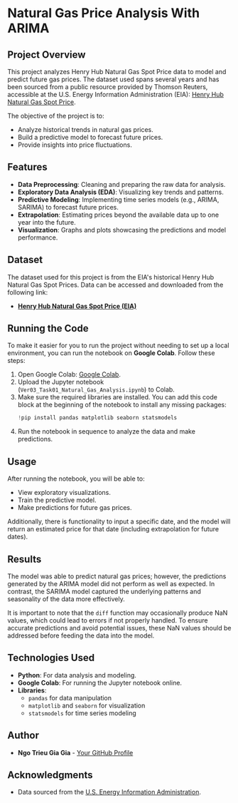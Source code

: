 # Natural Gas Price Analysis With ARIMA

## Project Overview

This project analyzes Henry Hub Natural Gas Spot Price data to model and predict future gas prices. The dataset used spans several years and has been sourced from a public resource provided by Thomson Reuters, accessible at the U.S. Energy Information Administration (EIA): [Henry Hub Natural Gas Spot Price](https://www.eia.gov/dnav/ng/hist/rngwhhdM.htm).

The objective of the project is to:

- Analyze historical trends in natural gas prices.
- Build a predictive model to forecast future prices.
- Provide insights into price fluctuations.

## Features

- **Data Preprocessing**: Cleaning and preparing the raw data for analysis.
- **Exploratory Data Analysis (EDA)**: Visualizing key trends and patterns.
- **Predictive Modeling**: Implementing time series models (e.g., ARIMA, SARIMA) to forecast future prices.
- **Extrapolation**: Estimating prices beyond the available data up to one year into the future.
- **Visualization**: Graphs and plots showcasing the predictions and model performance.

## Dataset

The dataset used for this project is from the EIA's historical Henry Hub Natural Gas Spot Prices. Data can be accessed and downloaded from the following link:
- **[Henry Hub Natural Gas Spot Price (EIA)](https://www.eia.gov/dnav/ng/hist/rngwhhdM.htm)**

## Running the Code

To make it easier for you to run the project without needing to set up a local environment, you can run the notebook on **Google Colab**. Follow these steps:

1. Open Google Colab: [Google Colab](https://colab.research.google.com/).
2. Upload the Jupyter notebook (`Ver03_Task01_Natural_Gas_Analysis.ipynb`) to Colab.
3. Make sure the required libraries are installed. You can add this code block at the beginning of the notebook to install any missing packages:
    ```python
    !pip install pandas matplotlib seaborn statsmodels
    ```
4. Run the notebook in sequence to analyze the data and make predictions.

## Usage

After running the notebook, you will be able to:
- View exploratory visualizations.
- Train the predictive model.
- Make predictions for future gas prices.

Additionally, there is functionality to input a specific date, and the model will return an estimated price for that date (including extrapolation for future dates).

## Results

The model was able to predict natural gas prices; however, the predictions generated by the ARIMA model did not perform as well as expected. In contrast, the SARIMA model captured the underlying patterns and seasonality of the data more effectively. 

It is important to note that the `diff` function may occasionally produce NaN values, which could lead to errors if not properly handled. To ensure accurate predictions and avoid potential issues, these NaN values should be addressed before feeding the data into the model.

## Technologies Used

- **Python**: For data analysis and modeling.
- **Google Colab**: For running the Jupyter notebook online.
- **Libraries**: 
  - `pandas` for data manipulation
  - `matplotlib` and `seaborn` for visualization
  - `statsmodels` for time series modeling

## Author

- **Ngo Trieu Gia Gia** - [Your GitHub Profile](https://github.com/giagia2002123)

## Acknowledgments

- Data sourced from the [U.S. Energy Information Administration](https://www.eia.gov/).


